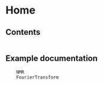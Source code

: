 # Home

## Contents
```@contents
```

## Example documentation
```@docs
    NMR
    FourierTransform
```
